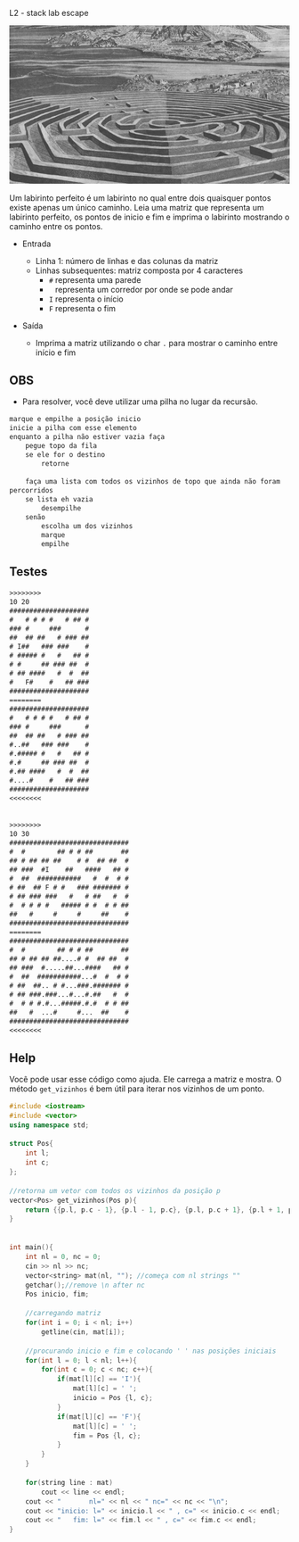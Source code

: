 L2 - stack lab escape

![](cover.jpg)

Um labirinto perfeito é um labirinto no qual entre dois quaisquer pontos existe apenas um único caminho.
Leia uma matriz que representa um labirinto perfeito, os pontos de inicio e fim e imprima o labirinto mostrando o caminho entre os pontos.

- Entrada
    - Linha 1: número de linhas e das colunas da matriz
    - Linhas subsequentes: matriz composta por 4 caracteres
        - `#` representa uma parede
        - ` ` representa um corredor por onde se pode andar
        - `I` representa o início
        - `F` representa o fim

- Saída
    - Imprima a matriz utilizando o char `.` para mostrar o caminho entre início e fim

## OBS
- Para resolver, você deve utilizar uma pilha no lugar da recursão.

```
marque e empilhe a posição inicio
inicie a pilha com esse elemento
enquanto a pilha não estiver vazia faça
    pegue topo da fila
    se ele for o destino
        retorne

    faça uma lista com todos os vizinhos de topo que ainda não foram percorridos
    se lista eh vazia
        desempilhe
    senão
        escolha um dos vizinhos
        marque
        empilhe
```


## Testes
```
>>>>>>>>
10 20
####################
#   # # # #   # ## #
### #     ###      #
##  ## ##   # ### ##
# I##   ### ###    #
# ##### #   #   ## #
# #     ## ### ##  #
# ## ####   #  #  ##
#   F#    #   ## ###
####################
========
####################
#   # # # #   # ## #
### #     ###      #
##  ## ##   # ### ##
#..##   ### ###    #
#.##### #   #   ## #
#.#     ## ### ##  #
#.## ####   #  #  ##
#....#    #   ## ###
####################
<<<<<<<<


>>>>>>>>
10 30
##############################
#  #        ## # # ##       ##
## # ## ## ##    # #  ## ##  #
## ###  #I    ##   ####   ## #
#  ##  ###########   #  #  # #
# ##  ## F # #   ### ####### #
# ## ### ###   #   # ##   #  #
#  # # # #   ##### # #  # # ##
##   #     #     #     ##    #
##############################
========
##############################
#  #        ## # # ##       ##
## # ## ## ##....# #  ## ##  #
## ###  #.....##...####   ## #
#  ##  ###########...#  #  # #
# ##  ##.. # #...###.####### #
# ## ###.###...#...#.##   #  #
#  # # #.#...#####.#.#  # # ##
##   #  ...#     #...  ##    #
##############################
<<<<<<<<
```

## Help

Você pode usar esse código como ajuda. Ele carrega a matriz e mostra. O método `get_vizinhos` é bem útil para iterar nos vizinhos de um ponto.

```c++
#include <iostream>
#include <vector>
using namespace std;

struct Pos{
    int l;
    int c;
};

//retorna um vetor com todos os vizinhos da posição p
vector<Pos> get_vizinhos(Pos p){
    return {{p.l, p.c - 1}, {p.l - 1, p.c}, {p.l, p.c + 1}, {p.l + 1, p.c}};
}


int main(){
    int nl = 0, nc = 0;
    cin >> nl >> nc;
    vector<string> mat(nl, ""); //começa com nl strings ""
    getchar();//remove \n after nc
    Pos inicio, fim;

    //carregando matriz
    for(int i = 0; i < nl; i++)
        getline(cin, mat[i]);

    //procurando inicio e fim e colocando ' ' nas posições iniciais
    for(int l = 0; l < nl; l++){
        for(int c = 0; c < nc; c++){
            if(mat[l][c] == 'I'){
                mat[l][c] = ' ';
                inicio = Pos {l, c};
            }
            if(mat[l][c] == 'F'){
                mat[l][c] = ' ';
                fim = Pos {l, c};
            }
        }
    }

    for(string line : mat)
        cout << line << endl;
    cout << "       nl=" << nl << " nc=" << nc << "\n";
    cout << "inicio: l=" << inicio.l << " , c=" << inicio.c << endl;
    cout << "   fim: l=" << fim.l << " , c=" << fim.c << endl;
}
```
